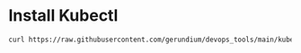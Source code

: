 # Install Kubectl

```bash
curl https://raw.githubusercontent.com/gerundium/devops_tools/main/kubectl/install_kubectl.sh | bash -
```